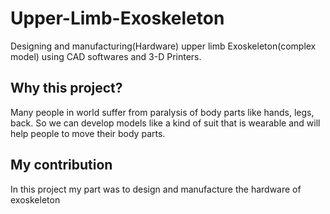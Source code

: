# Upper-Limb-Exoskeleton
Designing and manufacturing(Hardware) upper limb Exoskeleton(complex model) using CAD softwares and 3-D Printers. 

## Why this project?
Many people in world suffer from paralysis of body parts like hands, legs, back. So we can develop models like a kind of suit that is wearable and will help people to move their body parts.

## My contribution
In this project my part was to design and manufacture the hardware of exoskeleton
